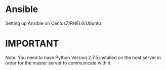 # Ansible
Setting up Ansible on Centos7/RHEL6/Ubuntu

# IMPORTANT

Note: You need to have Python Version 2.7.5 installed on the host server in order for the master server to communicate with it.
